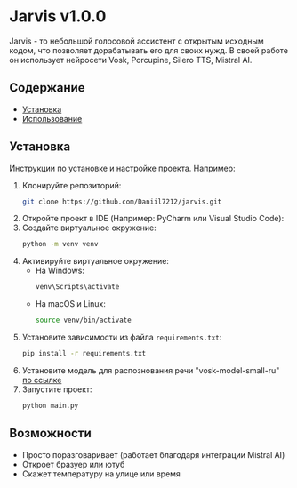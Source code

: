 # Jarvis v1.0.0

Jarvis - то небольшой голосовой ассистент с открытым исходным кодом, что позволяет дорабатывать его для своих нужд. В своей работе он использует нейросети Vosk, Porcupine, Silero TTS, Mistral AI.

## Содержание

- [Установка](#установка)
- [Использование](#использование)

## Установка

Инструкции по установке и настройке проекта. Например:

1. Клонируйте репозиторий:
    ```bash
    git clone https://github.com/Daniil7212/jarvis.git
    ```
2. Откройте проект в IDE (Например: PyCharm или Visual Studio Code):
3. Создайте виртуальное окружение:
    ```bash
    python -m venv venv
    ```
4. Активируйте виртуальное окружение:
    - На Windows:
        ```bash
        venv\Scripts\activate
        ```
    - На macOS и Linux:
        ```bash
        source venv/bin/activate
        ```
5. Установите зависимости из файла `requirements.txt`:
    ```bash
    pip install -r requirements.txt
    ```
6. Установите модель для распознования речи "vosk-model-small-ru" [по ссылке](https://github.com/alphacep/vosk-space/blob/master/models.md)
7. Запустите проект:
    ```bash
    python main.py
    ```

## Возможности

- Просто поразговаривает (работает благодаря интеграции Mistral AI)
- Откроет бразуер или ютуб
- Скажет температуру на улице или время
